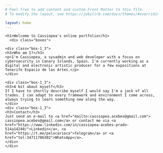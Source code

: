 ```yaml
---
# Feel free to add content and custom Front Matter to this file.
# To modify the layout, see https://jekyllrb.com/docs/themes/#overriding-theme-defaults

layout: home
---
```


<div class="home-first-content">

    <h1>Welcome to Cassiopea's online portfolio</h1>
      <div class="boxes">

    <div class="box-1_3">
    <h3>Who am I?</h3>
    <p>I'm Cassiopea, a sysadmin and web developer with a focus on cybersecurity in Canary Islands, Spain. I'm currently working as a digital and electronic artistic producer for a few expositions at Tenerife Espacio de las Artes.</p>
    </div>

    <div class="box-1_3">
    <h3>A bit about myself</h3>
    If I have to shortly describe myself I would say I'm a jack of all trades. I can adapt to every framework and environment I come across, always trying to learn something new along the way. 
    </div>
    <div class="box-1_3">
    <h3>Contact</h3>
    Just send an e-mail to <a href="mailto:cassiopea.acebes@gmail.com"> cassiopea.acebes@gmail.com</a> or contact me via <a href="https://www.linkedin.com/in/cassiopea-acebes-prado-514a14240/">Linkedin</a>, <a href="https://t.me/pelocarioca">Telegram</a> or <a href="tel:34711786302">WhatsApp</a>. 
    </div>
    </div>
</div>
